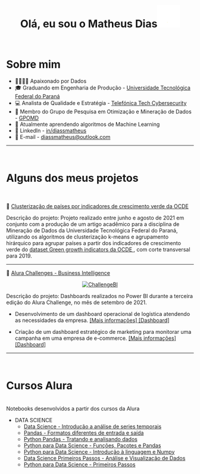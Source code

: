 

<h1 align="center">Olá, eu sou o Matheus Dias<a><img src="https://github.com/Kathryn-Jie/Kathryn-Jie/blob/main/wave.gif" width="60px"/></h1>
<Br>
<h1>Sobre mim</h1>

- 👨🏿‍🔬🔬 Apaixonado por Dados  
- 🎓 Graduando em Engenharia de Produção - <a href= "http://portal.utfpr.edu.br/"> Universidade Tecnológica Federal do Paraná </a>
- 💻 Analista de Qualidade e Estratégia -  <a href="https://tech.telefonica.com/">Telefónica Tech Cybersecurity</a>
- 🔎 Membro do Grupo de Pesquisa em Otimização e Mineração de Dados - <a href= "http://dgp.cnpq.br/dgp/espelhogrupo/7109659684038039"> GPOMD </a> 
- 🌱 Atualmente aprendendo algoritmos de Machine Learning
- 💼 LinkedIn - <a href= "https://www.linkedin.com/in/diassmatheus/"> in/diassmatheus </a>
- 📧 E-mail - diassmatheus@outlook.com
<hr>
<Br>
<h1>Alguns dos meus projetos</h1>
<Br>

 🌿 <a href="https://github.com/diassmatheus/ClusterizacaoDadosOCDE">Clusterização de países por indicadores de crescimento verde da OCDE </a>
  
Descrição do projeto: Projeto realizado entre junho e agosto de 2021 em conjunto com a produção de um artigo acadêmico para a disciplina de Mineração de Dados da Universidade Tecnológica Federal do Paraná, utilizando os algoritmos de clusterização k-means e agrupamento hirárquico para agrupar países a partir dos indicadores de crescimento verde do <a href= "https://www.oecd-ilibrary.org/environment/data/oecd-environment-statistics/green-growth-indicators_data-00665-en"> dataset Green growth indicators da OCDE </a>, com corte transversal para 2019.
  
 ***
 
 🤿 <a href="https://github.com/diassmatheus/AluraChallengeBI"> Alura Challenges - Business Intelligence </a>
 
 <p align="center"> <a href="https://www.alura.com.br/challenges/bi" target="_blank"> <img src="https://user-images.githubusercontent.com/79534537/137536443-0cdf7cd3-f976-4a92-bec5-5e00940c59a6.png" alt="ChallengeBI" width="500" height="500" /></a>
  
Descrição do projeto: Dashboards realizados no Power BI durante a terceira edição do Alura Challenge, no mês de setembro de 2021.

 
 - Desenvolvimento de um dashboard operacional de logística atendendo as necessidades da empresa. 
 <a href= "https://github.com/diassmatheus/AluraChallengeBI/tree/main/DashboardOperacionalDeLogistica"> [Mais informações] </a> 
 <a href="https://app.powerbi.com/view?r=eyJrIjoiOTIwMDQzMGQtNDUwMC00Njc0LWI5M2MtZjU4YTU4MjEzYjA4IiwidCI6ImQ0NDEzYjc1LWUxZWYtNGViYi1hZGIzLWFlZThmZTBlZDJlNSJ9&pageName=ReportSectionefcfe0e64d15920c0688"> [Dashboard] </a>

 
 - Criação de um dashboard estratégico de marketing para monitorar uma campanha em uma empresa de e-commerce.
 <a href= "https://github.com/diassmatheus/AluraChallengeBI/tree/main/DashboardEstrategicoDeMarketing"> [Mais informações] </a> 
 <a href="https://app.powerbi.com/view?r=eyJrIjoiNjQzOTM1MjAtMDI4ZS00NjEzLWFkOWEtMmIwMTkyMmU5NmU4IiwidCI6ImQ0NDEzYjc1LWUxZWYtNGViYi1hZGIzLWFlZThmZTBlZDJlNSJ9"> [Dashboard] </a>

  
 ***
<Br>
<h1>Cursos Alura</h1>
<Br>
Notebooks desenvolvidos a partir dos cursos da Alura

 
 * DATA SCIENCE
   - <a href="https://github.com/diassmatheus/IntroducaoSeriesTemporais">Data Science - Introdução a análise de series temporais</a> 
   - <a href="https://github.com/diassmatheus/PandasEntradasSaidas">Pandas - Formatos diferentes de entrada e saída</a> 
   - <a href="https://github.com/diassmatheus/PythonPandas">Python Pandas - Tratando e analisando dados</a> 
   - <a href="https://github.com/diassmatheus/FuncoesPacotesePandas">Python para Data Science - Funções, Pacotes e Pandas</a>
   - <a href="https://github.com/diassmatheus/LinguagemeNumpy">Python para Data Science - Introdução à linguagem e Numpy</a>
   - <a href="https://github.com/diassmatheus/IntroducaoaDataScience">Data Science Primeiros Passos - Análise e Visualização de Dados</a>
   - <a href="https://github.com/diassmatheus/PrimeirosPassos">Python para Data Science - Primeiros Passos</a>
